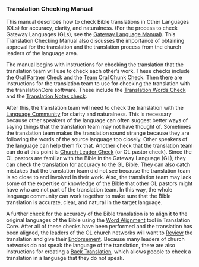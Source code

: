 ### Translation Checking Manual

This manual describes how to check Bible translations in Other Languages (OLs) for accuracy, clarity, and naturalness. (For the process to check Gateway Languages (GLs), see the [Gateway Language Manual](https://gl-manual.readthedocs.io/en/latest/)). This Translation Checking Manual also discusses the importance of obtaining approval for the translation and the translation process from the church leaders of the language area.

The manual begins with instructions for checking the translation that the translation team will use to check each other’s work. These checks include the [Oral Partner Check](../peer-check/01.md) and the [Team Oral Chunk Check](../team-oral-chunk-check/01.md). Then there are instructions for the translation team to use for checking the translation with the translationCore software. These include the [Translation Words Check](../important-term-check/01.md) and the [Translation Notes check](../trans-note-check/01.md).

After this, the translation team will need to check the translation with the [Language Community](../language-community-check/01.md) for clarity and naturalness. This is necessary because other speakers of the language can often suggest better ways of saying things that the translation team may not have thought of. Sometimes the translation team makes the translation sound strange because they are following the words of the source language too closely. Other speakers of the language can help them fix that.
Another check that the translation team can do at this point is [Church Leader Check](../accuracy-check/01.md) (or OL pastor check). Since the OL pastors are familiar with the Bible in the Gateway Language (GL), they can check the translation for accuracy to the GL Bible. They can also catch mistakes that the translation team did not see because the translation team is so close to and involved in their work. Also, the translation team may lack some of the expertise or knowledge of the Bible that other OL pastors might have who are not part of the translation team. In this way, the whole language community can work together to make sure that the Bible translation is accurate, clear, and natural in the target language.

A further check for the accuracy of the Bible translation is to align it to the original languages of the Bible using the [Word Alignment](../alignment-tool/01.md) tool in Translation Core. After all of these checks have been performed and the translation has been aligned, the leaders of the OL church networks will want to [Review](../vol2-steps/01.md) the translation and give their [Endorsement](../level3-approval/01.md). Because many leaders of church networks do not speak the language of the translation, there are also instructions for creating a [Back Translation](../vol2-backtranslation/01.md), which allows people to check a translation in a language that they do not speak.
